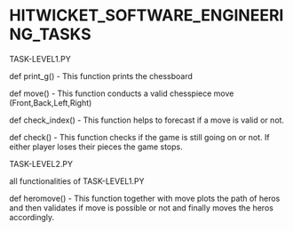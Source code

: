 # HITWICKET_SOFTWARE_ENGINEERING_TASKS

TASK-LEVEL1.PY

  def print_g() - This function prints the chessboard 
  
  def move() - This function conducts a valid chesspiece move (Front,Back,Left,Right)
  
  def check_index() - This function helps to forecast if a move is valid or not. 
  
  def check() - This function checks if the game is still going on or not. If either player loses their pieces the game stops.
  

TASK-LEVEL2.PY

  all functionalities of TASK-LEVEL1.PY
  
  def heromove() - This function together with move plots the path of heros and then validates if move is possible or not and finally moves the heros accordingly.
